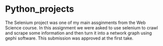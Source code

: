 # Python_projects
The Selenium project was one of my main assginments from the Web Science course. In this assignment we were asked to use selenium to crawl and scrape some information and then turn it into a network graph using gephi software. This submission was approved at the first take. 
